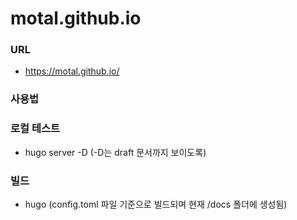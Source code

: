 # motal.github.io
### URL
-  https://motal.github.io/
### 사용법 
### 로컬 테스트
- hugo server -D (-D는 draft 문서까지 보이도록)
### 빌드
- hugo (config.toml 파일 기준으로 빌드되며 현재 /docs 폴더에 생성됨)